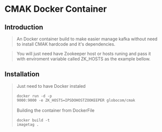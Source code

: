 # CMAK Docker Container

## Introduction

> An Docker container build to make easier manage kafka without need to install CMAK hardcode and it's dependencies.

> You will just need have  Zookeeper host or hosts runing and pass it with enviroment variable called ZK_HOSTS as the example bellow.

## Installation

> Just need to have Docker instaled <br><br> <code>docker run -d -p 9000:9000 -e ZK_HOSTS=IPSDOHOSTZOOKEEPER globocom/cmak </code>
<br><br>
Building the container from  DockerFile 
<br><br>
<code>docker build -t imagetag . </code>
